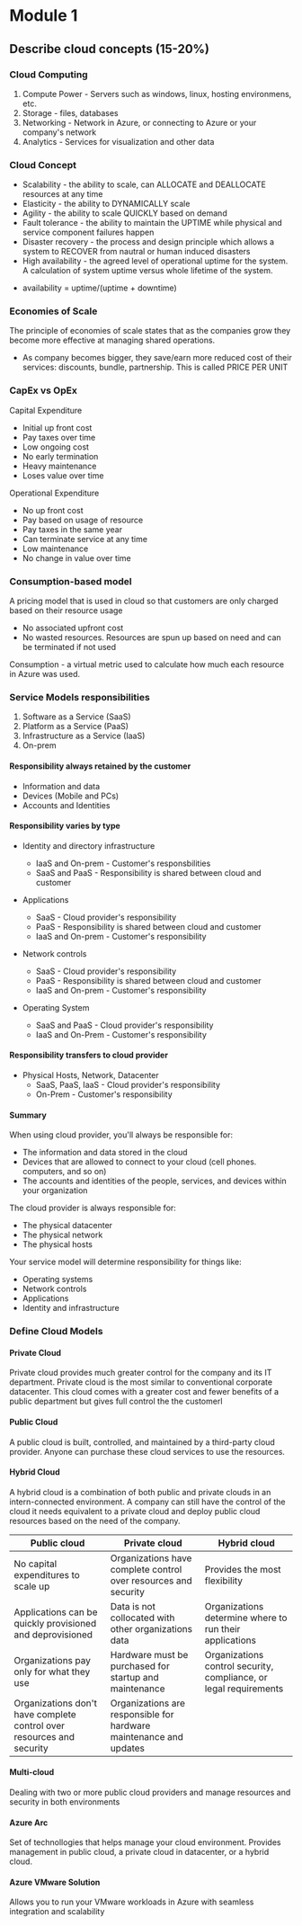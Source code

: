 # Module 1
## Describe cloud concepts (15-20%)

### Cloud Computing

1. Compute Power - Servers such as windows, linux, hosting environmens, etc.
2. Storage - files, databases
3. Networking - Network in Azure, or connecting to Azure or your company's network
4. Analytics - Services for visualization and other data

### Cloud Concept

- Scalability - the ability to scale, can ALLOCATE and DEALLOCATE resources at any time
- Elasticity - the ability to DYNAMICALLY scale
- Agility - the ability to scale QUICKLY based on demand
- Fault tolerance - the ability to maintain the UPTIME while physical and service component failures happen
- Disaster recovery - the process and design principle which allows a system to RECOVER from nautral or human induced disasters
- High availability - the agreed level of operational uptime for the system. A calculation of system uptime versus whole lifetime of the system.
* availability = uptime/(uptime + downtime)

### Economies of Scale

The principle of economies of scale states that as the companies grow they become more effective at managing shared operations.
* As company becomes bigger, they save/earn more reduced cost of their services: discounts, bundle, partnership. This is called PRICE PER UNIT

### CapEx vs OpEx

Capital Expenditure
* Initial up front cost
* Pay taxes over time
* Low ongoing cost
* No early termination
* Heavy maintenance
* Loses value over time

Operational Expenditure
* No up front cost
* Pay based on usage of resource
* Pay taxes in the same year
* Can terminate service at any time
* Low maintenance
* No change in value over time

### Consumption-based model

A pricing model that is used in cloud so that customers are only charged based on their resource usage
* No associated upfront cost
* No wasted resources. Resources are spun up based on need and can be terminated if not used

Consumption - a virtual metric used to calculate how much each resource in Azure was used. 

### Service Models responsibilities

1. Software as a Service (SaaS)
2. Platform as a Service (PaaS)
3. Infrastructure as a Service (IaaS)
4. On-prem

#### Responsibility always retained by the customer

* Information and data
* Devices (Mobile and PCs)
* Accounts and Identities

#### Responsibility varies by type

* Identity and directory infrastructure
     - IaaS and On-prem - Customer's responsbilities
     - SaaS and PaaS - Responsibility is shared between cloud and customer

* Applications
     - SaaS - Cloud provider's responsibility
     - PaaS - Responsibility is shared between cloud and customer
     - IaaS and On-prem - Customer's responsibility

* Network controls
     - SaaS - Cloud provider's responsibility
     - PaaS - Responsibility is shared between cloud and customer
     - IaaS and On-prem - Customer's responsibility

* Operating System
     - SaaS and PaaS - Cloud provider's responsibility
     - IaaS and On-Prem - Customer's responsibility

#### Responsibility transfers to cloud provider

* Physical Hosts, Network, Datacenter
     - SaaS, PaaS, IaaS - Cloud provider's responsibility
     - On-Prem - Customer's responsibility

#### Summary

When using cloud provider, you'll always be responsible for:
* The information and data stored in the cloud
* Devices that are allowed to connect to your cloud (cell phones. computers, and so on)
* The accounts and identities of the people, services, and devices within your organization

The cloud provider is always responsible for:
* The physical datacenter
* The physical network
* The physical hosts

Your service model will determine responsibility for things like:
* Operating systems
* Network controls
* Applications
* Identity and infrastructure

### Define Cloud Models

#### Private Cloud

Private cloud provides much greater control for the company and its IT department. Private cloud is the most similar to conventional corporate datacenter. This cloud comes with a greater cost and fewer benefits of a public department but gives full control the the customerl

#### Public Cloud

A public cloud is built, controlled, and maintained by a third-party cloud provider. Anyone can purchase these cloud services to use the resources.

#### Hybrid Cloud

A hybrid cloud is a combination of both public and private clouds in an intern-connected environment. A company can still have the control of the cloud it needs equivalent to a private cloud and deploy public cloud resources based on the need of the company.


| Public cloud | Private cloud | Hybrid cloud |
| ------------ | ------------- | ------------ |
| No capital expenditures to scale up | Organizations have complete control over resources and security | Provides the most flexibility |
| Applications can be quickly provisioned and deprovisioned | Data is not collocated with other organizations data | Organizations determine where to run their applications |
| Organizations pay only for what they use | Hardware must be purchased for startup and maintenance | Organizations control security, compliance, or legal requirements |
| Organizations don't have complete control over resources and security | Organizations are responsible for hardware maintenance and updates | |

#### Multi-cloud

Dealing with two or more public cloud providers and manage resources and security in both environments

#### Azure Arc

Set of technollogies that helps manage your cloud environment. Provides management in public cloud, a private cloud in datacenter, or a hybrid cloud.

#### Azure VMware Solution

Allows you to run your VMware workloads in Azure with seamless integration and scalability
